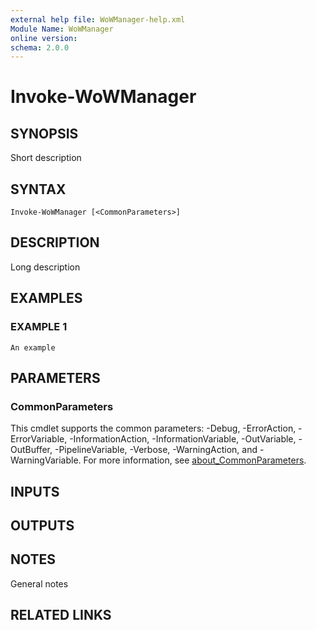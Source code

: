 ```yaml
---
external help file: WoWManager-help.xml
Module Name: WoWManager
online version:
schema: 2.0.0
---
```


# Invoke-WoWManager

## SYNOPSIS
Short description

## SYNTAX

```
Invoke-WoWManager [<CommonParameters>]
```

## DESCRIPTION
Long description

## EXAMPLES

### EXAMPLE 1
```
An example
```

## PARAMETERS

### CommonParameters
This cmdlet supports the common parameters: -Debug, -ErrorAction, -ErrorVariable, -InformationAction, -InformationVariable, -OutVariable, -OutBuffer, -PipelineVariable, -Verbose, -WarningAction, and -WarningVariable. For more information, see [about_CommonParameters](http://go.microsoft.com/fwlink/?LinkID=113216).

## INPUTS

## OUTPUTS

## NOTES
General notes

## RELATED LINKS

